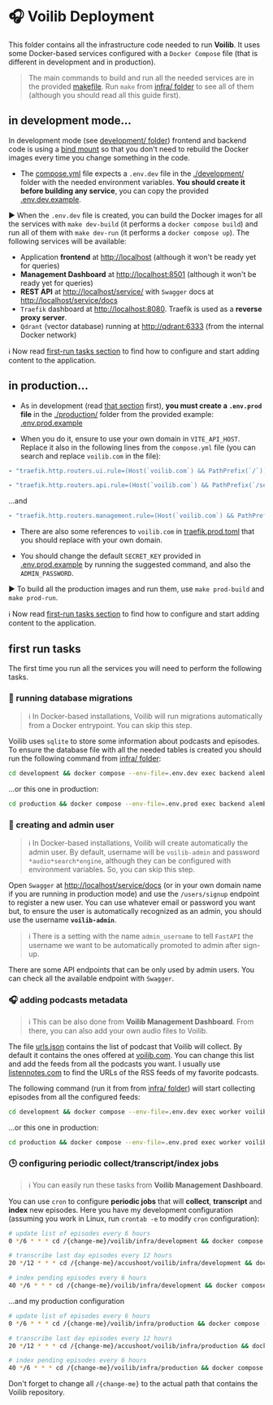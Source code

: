 # 🎧 Voilib Deployment
This folder contains all the infrastructure code needed to run
**Voilib**.  It uses some Docker-based services configured with a
`Docker Compose` file (that is different in development and in
production).

> The main commands to build and run all the needed services are in
> the provided [makefile](./makefile). Run `make` from [infra/
> folder](./) to see all of them (although you should read all this
> guide first).

## in development mode...
In development mode (see [development/ folder](./development))
frontend and backend code is using a [bind
mount](https://docs.docker.com/storage/bind-mounts/) so that you don't
need to rebuild the Docker images every time you change something in
the code.

- The [compose.yml](./development/compose.yml) file expects a
`.env.dev` file in the [./development/](./development) folder with the
needed environment variables.  **You should create it before building
any service**, you can copy the provided
[.env.dev.example](./development/.env.dev.example).

▶️ When the `.env.dev` file is created, you can build the Docker images
for all the services with `make dev-build` (it performs a `docker
compose build`) and run all of them with `make dev-run` (it performs a
`docker compose up`). The following services will be available:

- Application **frontend** at [http://localhost](http://localhost)
  (although it won't be ready yet for queries)
- **Management Dashboard** at [http://localhost:8501](http://localhost:8501)
  (although it won't be ready yet for queries)
- **REST API** at
  [http://localhost/service/](http://localhost/service/) with
  `Swagger` docs at
  [http://localhost/service/docs](http://localhost/service/docs)
- `Traefik` dashboard at
  [http://localhost:8080](http://localhost:8080). Traefik is used as a
  **reverse proxy server**.
- `Qdrant` (vector database) running at
  [http://qdrant:6333](http://qdrant:6333) (from the internal Docker
  network)


ℹ️ Now read [first-run tasks section](#first-run-tasks) to find how to
 configure and start adding content to the application.

## in production...
- As in development (read [that section](#in-development-mode) first),
**you must create a `.env.prod` file** in the
[./production/](./production) folder from the provided example:
[.env.prod.example](./production/.env.prod.example)


- When you do it, ensure to use your own domain in `VITE_API_HOST`.
Replace it also in the following lines from the `compose.yml` file
(you can search and replace `voilib.com` in the file):

```yaml
- "traefik.http.routers.ui.rule=(Host(`voilib.com`) && PathPrefix(`/`))"
```

 ```yaml
 - "traefik.http.routers.api.rule=(Host(`voilib.com`) && PathPrefix(`/service`))"
 ```

 ...and


```yaml
- "traefik.http.routers.management.rule=(Host(`voilib.com`) && PathPrefix(`/management`))"
```

-  There are also some references to `voilib.com` in
 [traefik.prod.toml](./production/traefik.prod.toml) that you should
 replace with your own domain.

-  You should change the default `SECRET_KEY` provided in
 [.env.prod.example](./production/.env.prod.example) by running the
 suggested command, and also the `ADMIN_PASSWORD`.

▶️ To build all the production images and run them, use `make prod-build`
and `make prod-run`.

ℹ️ Now read [first-run tasks section](#first-run-tasks) to find how to
 configure and start adding content to the application.

## first run tasks
The first time you run all the services you will need to perform the
following tasks.

###  💾 running database migrations

> ℹ️ In Docker-based installations, Voilib will run migrations
> automatically from a Docker entrypoint. You can skip this step.

Voilib uses `sqlite` to store some information about podcasts and
episodes. To ensure the database file with all the needed tables is
created you should run the following command from [infra/ folder](./):

```bash
cd development && docker compose --env-file=.env.dev exec backend alembic upgrade head
```

...or this one in production:

```bash
cd production && docker compose --env-file=.env.prod exec backend alembic upgrade head
```


###  👤 creating and admin user

> ℹ️ In Docker-based installations, Voilib will create automatically
> the admin user. By default, username will be `voilib-admin` and
> password `*audio*search*engine`, although they can be configured
> with environment variables. So, you can skip this step.


Open `Swagger` at
[http://localhost/service/docs](http://localhost/service/docs) (or in
your own domain name if you are running in production mode) and use
the `/users/signup` endpoint to register a new user. You can use
whatever email or password you want but, to ensure the user is
automatically recognized as an admin, you should use the username
**`voilib-admin`**.

> ℹ️ There is a setting with the name `admin_username` to tell
> `FastAPI` the username we want to be automatically promoted to admin
> after sign-up.

There are some API endpoints that can be only used by admin users. You
can check all the available endpoint with `Swagger`.

###  🎧 adding podcasts metadata

> ℹ️ This can be also done from **Voilib Management Dashboard**.
> From there, you can also add your own audio files to Voilib.

The file [urls.json](../backend/src/voilib/collection/urls.json)
contains the list of podcast that Voilib will collect. By default it
contains the ones offered at [voilib.com](https://voilib.com). You can
change this list and add the feeds from all the podcasts you want. I
usually use [listennotes.com](https://www.listennotes.com) to find the
URLs of the RSS feeds of my favorite podcasts.

The following command (run it from from [infra/ folder](./)) will
start collecting episodes from all the configured feeds:

```bash
cd development && docker compose --env-file=.env.dev exec worker voilib-episodes --update
```

...or this one in production:


```bash
cd production && docker compose --env-file=.env.prod exec worker voilib-episodes --update
```

### 🕒 configuring periodic collect/transcript/index jobs

> ℹ️ You can easily run these tasks from  **Voilib Management Dashboard**.

You can use `cron` to configure **periodic jobs** that will
**collect**, **transcript** and **index** new episodes. Here you have
my development configuration (assuming you work in Linux, run `crontab
-e` to modify `cron` configuration):

```bash
# update list of episodes every 6 hours
0 */6 * * * cd /{change-me}/voilib/infra/development && docker compose --env-file=.env.dev exec worker voilib-episodes --update

# transcribe last day episodes every 12 hours
20 */12 * * * cd /{change-me}/accushoot/voilib/infra/development && docker compose --env-file=.env.dev exec worker voilib-episodes --transcribe-days 1

# index pending episodes every 6 hours
40 */6 * * * cd /{change-me}/voilib/infra/development && docker compose --env-file=.env.dev exec worker voilib-episodes --store

```

...and my production configuration


```bash
# update list of episodes every 6 hours
0 */6 * * * cd /{change-me}/voilib/infra/production && docker compose --env-file=.env.prod exec worker voilib-episodes --update

# transcribe last day episodes every 12 hours
20 */12 * * * cd /{change-me}/accushoot/voilib/infra/production && docker compose --env-file=.env.prod exec worker voilib-episodes --transcribe-days 1

# index pending episodes every 6 hours
40 */6 * * * cd /{change-me}/voilib/infra/production && docker compose --env-file=.env.prod exec worker voilib-episodes --store
```

Don't forget to change all `/{change-me}` to the actual path that
contains the Voilib repository.
